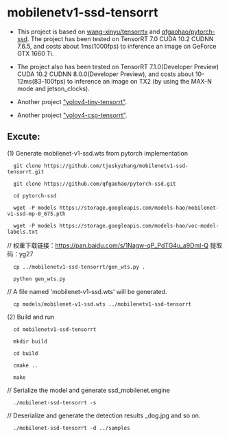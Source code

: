 # mobilenetv1-ssd-tensorrt

* This project is based on [wang-xinyu/tensorrtx](https://github.com/wang-xinyu/tensorrtx) and [qfgaohao/pytorch-ssd](https://github.com/qfgaohao/pytorch-ssd). The project has been tested on TensorRT 7.0 CUDA 10.2 CUDNN 7.6.5, and costs about 1ms(1000fps) to inference an image on GeForce GTX 1660 Ti.

* The project also has been tested on TensorRT 7.1.0(Developer Preview) CUDA 10.2 CUDNN 8.0.0(Developer Preview), and costs about 10-12ms(83-100fps) to inference an image on TX2 (by using the MAX-N mode and jetson_clocks).

* Another project ["yolov4-tiny-tensorrt"](https://github.com/tjuskyzhang/yolov4-tiny-tensorrt).

* Another project ["yolov4-csp-tensorrt"](https://github.com/tjuskyzhang/yolov4-csp-tensorrt).

## Excute:

(1) Generate mobilenet-v1-ssd.wts from pytorch implementation

```
  git clone https://github.com/tjuskyzhang/mobilenetv1-ssd-tensorrt.git
  
  git clone https://github.com/qfgaohao/pytorch-ssd.git
  
  cd pytorch-ssd
  
  wget -P models https://storage.googleapis.com/models-hao/mobilenet-v1-ssd-mp-0_675.pth
  
  wget -P models https://storage.googleapis.com/models-hao/voc-model-labels.txt
``` 
// 权重下载链接：https://pan.baidu.com/s/1Nagw-qP_PdTG4u_a9Dml-Q 提取码：yg27  
```
  cp ../mobilenetv1-ssd-tensorrt/gen_wts.py .

  python gen_wts.py
```
// A file named 'mobilenet-v1-ssd.wts' will be generated.

```
  cp models/mobilenet-v1-ssd.wts ../mobilenetv1-ssd-tensorrt
```

(2) Build and run

```
  cd mobilenetv1-ssd-tensorrt

  mkdir build

  cd build

  cmake ..

  make
```
// Serialize the model and generate ssd_mobilenet.engine
```
  ./mobilenet-ssd-tensorrt -s
```

// Deserialize and generate the detection results _dog.jpg and so on.

```
  ./mobilenet-ssd-tensorrt -d ../samples
```
